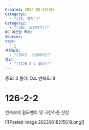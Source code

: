 ```yaml
---
Created: 2024-02-13(화)
Category1:
  - "[[6. 역학]]"
Category2:
  - "[[07. 소성역학]]"
RC 계산형 목차: 
Sources: 
tags:
  - 🧮
관련노트:
  - "[[B72. 소성해석]]"
정답:
  - "[[126-2-2 풀이]]"
---
```

중요::3
풀이::O△
반복도::8
#  126-2-2

연속보의 휨모멘트 및 극한하중 산정

![[Pasted image 20230618215619.png]]
